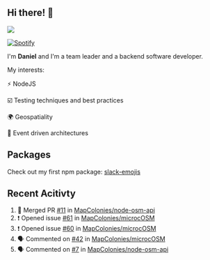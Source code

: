 ## Hi there! 👋

<p>
  <img src="https://github-readme-stats.vercel.app/api?username=syncush&theme=tokyonight">
</p>

[![Spotify](https://novatorem-rust.vercel.app/api/spotify)](https://open.spotify.com/user/syncush)

I'm **Daniel** and I'm a team leader and a backend software developer.

My interests:

⚡ NodeJS

☑️ Testing techniques and best practices

🌍 Geospatiality

🧠 Event driven architectures

## Packages
Check out my first npm package: [slack-emojis](https://www.npmjs.com/package/slack-emojis)

## Recent Acitivty
<!--START_SECTION:activity-->
1. 🎉 Merged PR [#11](https://github.com/MapColonies/node-osm-api/pull/11) in [MapColonies/node-osm-api](https://github.com/MapColonies/node-osm-api)
2. ❗️ Opened issue [#61](https://github.com/MapColonies/microcOSM/issues/61) in [MapColonies/microcOSM](https://github.com/MapColonies/microcOSM)
3. ❗️ Opened issue [#60](https://github.com/MapColonies/microcOSM/issues/60) in [MapColonies/microcOSM](https://github.com/MapColonies/microcOSM)
4. 🗣 Commented on [#42](https://github.com/MapColonies/microcOSM/issues/42) in [MapColonies/microcOSM](https://github.com/MapColonies/microcOSM)
5. 🗣 Commented on [#7](https://github.com/MapColonies/node-osm-api/issues/7) in [MapColonies/node-osm-api](https://github.com/MapColonies/node-osm-api)
<!--END_SECTION:activity-->
